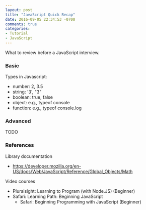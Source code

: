 ```yaml
---
layout: post
title: "JavaScript Quick Recap"
date: 2016-09-05 22:34:53 -0700
comments: true
categories: 
- Tutorial
- JavaScript
---
```


What to review before a JavaScript interview.

<!--more-->

### Basic

Types in Javascript:

* number: 2, 3.5
* string: '3', "3"
* boolean: true, false
* object: e.g., typeof console
* function: e.g., typeof console.log

### Advanced

TODO

### References

Library documentation

* https://developer.mozilla.org/en-US/docs/Web/JavaScript/Reference/Global_Objects/Math

Video courses

* Pluralsight: Learning to Program (with Node.JS) (Beginner)
* Safari: Learning Path: Beginning JavaScript
    * Safari: Beginning Programming with JavaScript (Beginner)
